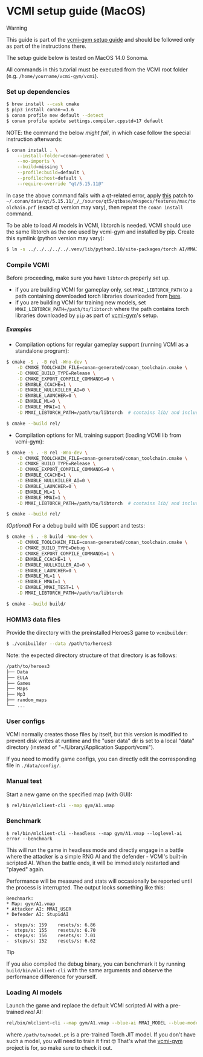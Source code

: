 # VCMI setup guide (MacOS)

> [!WARNING]
> This guide is part of the
> [vcmi-gym setup guide](https://github.com/smanolloff/vcmi-gym/blob/main/doc/setup_macos.md)
> and should be followed only as part of the instructions there.

The setup guide below is tested on MacOS 14.0 Sonoma.

All commands in this tutorial must be executed from the VCMI root folder
<br>(e.g. `/home/yourname/vcmi-gym/vcmi`).

### Set up dependencies

```bash
$ brew install --cask cmake
$ pip3 install conan~=1.6
$ conan profile new default --detect
$ conan profile update settings.compiler.cppstd=17 default
```

NOTE: the command the below *might fail*, in which case follow the special
instruction afterwards:

```bash
$ conan install . \
    --install-folder=conan-generated \
    --no-imports \
    --build=missing \
    --profile:build=default \
    --profile:host=default \
    --require-override "qt/5.15.11@"
```

In case the above command fails with a qt-related error, apply
[this](https://codereview.qt-project.org/c/qt/qtbase/+/503172/1/mkspecs/features/toolchain.prf#295)
patch to `~/.conan/data/qt/5.15.11/_/_/source/qt5/qtbase/mkspecs/features/mac/toolchain.prf`
(exact qt version may vary), then repeat the `conan install` command.

To be able to load AI models in VCMI, libtorch is needed. VCMI should use the
same libtorch as the one used by vcmi-gym and installed by pip. Create this
symlink (python version may vary):

```bash
$ ln -s ../../../../../.venv/lib/python3.10/site-packages/torch AI/MMAI/BAI/model/libtorch
```

### Compile VCMI

Before proceeding, make sure you have `libtorch` properly set up.
* if you are building VCMI for gameplay only, set `MMAI_LIBTORCH_PATH` to a
path containing downloaded torch libraries downloaded
from [here](https://github.com/smanolloff/vcmi-libtorch-builds/releases).
* if you are building VCMI for training new models, set
`MMAI_LIBTORCH_PATH=/path/to/libtorch` where the path contains torch
libraries downloaded by `pip` as part of
[vcmi-gym](https://github.com/smanolloff/vcmi-gym)'s setup.

##### Examples

* Compilation options for regular gameplay support (running VCMI as a standalone program):

```bash
$ cmake -S . -B rel -Wno-dev \
    -D CMAKE_TOOLCHAIN_FILE=conan-generated/conan_toolchain.cmake \
    -D CMAKE_BUILD_TYPE=Release \
    -D CMAKE_EXPORT_COMPILE_COMMANDS=0 \
    -D ENABLE_CCACHE=1 \
    -D ENABLE_NULLKILLER_AI=0 \
    -D ENABLE_LAUNCHER=0 \
    -D ENABLE_ML=0 \
    -D ENABLE_MMAI=1 \
    -D MMAI_LIBTORCH_PATH=/path/to/libtorch  # contains lib/ and include/

$ cmake --build rel/
```

* Compilation options for ML training support (loading VCMI lib from vcmi-gym):

```bash
$ cmake -S . -B rel -Wno-dev \
    -D CMAKE_TOOLCHAIN_FILE=conan-generated/conan_toolchain.cmake \
    -D CMAKE_BUILD_TYPE=Release \
    -D CMAKE_EXPORT_COMPILE_COMMANDS=0 \
    -D ENABLE_CCACHE=1 \
    -D ENABLE_NULLKILLER_AI=0 \
    -D ENABLE_LAUNCHER=0 \
    -D ENABLE_ML=1 \
    -D ENABLE_MMAI=1 \
    -D MMAI_LIBTORCH_PATH=/path/to/libtorch  # contains lib/ and include/

$ cmake --build rel/
```

_(Optional)_ For a debug build with IDE support and tests:

```bash
$ cmake -S . -B build -Wno-dev \
    -D CMAKE_TOOLCHAIN_FILE=conan-generated/conan_toolchain.cmake \
    -D CMAKE_BUILD_TYPE=Debug \
    -D CMAKE_EXPORT_COMPILE_COMMANDS=1 \
    -D ENABLE_CCACHE=1 \
    -D ENABLE_NULLKILLER_AI=0 \
    -D ENABLE_LAUNCHER=0 \
    -D ENABLE_ML=1 \
    -D ENABLE_MMAI=1 \
    -D ENABLE_MMAI_TEST=1 \
    -D MMAI_LIBTORCH_PATH=/path/to/libtorch

$ cmake --build build/
```

### HOMM3 data files

Provide the directory with the preinstalled Heroes3 game to `vcmibuilder`:

```bash
$ ./vcmibuilder --data /path/to/heroes3
```

Note: the expected directory structure of that directory is as follows:

```bash
/path/to/heroes3
├── Data
├── EULA
├── Games
├── Maps
├── Mp3
├── random_maps
└── ...
```

### User configs

VCMI normally creates those files by itself, but this version is modified to
prevent disk writes at runtime and the "user data" dir is set to a local
"data" directory (instead of "~/Library/Application Support/vcmi").

If you need to modify game configs, you can directly edit the corresponding file
in `./data/config/`.

### Manual test

Start a new game on the specified map (with GUI):

```bash
$ rel/bin/mlclient-cli --map gym/A1.vmap
```

### Benchmark

```
$ rel/bin/mlclient-cli --headless --map gym/A1.vmap --loglevel-ai error --benchmark
```

This will run the game in headless mode and directly engage in a battle
where the attacker is a simple RNG AI and the defender - VCMI's built-in
scripted AI. When the battle ends, it will be immediately restarted and
"played" again.

Performance will be measured and stats will occasionally be reported until
the process is interrupted. The output looks something like this:

```
Benchmark:
* Map: gym/A1.vmap
* Attacker AI: MMAI_USER
* Defender AI: StupidAI

-  steps/s: 159    resets/s: 6.86  
-  steps/s: 155    resets/s: 6.70  
-  steps/s: 156    resets/s: 7.01  
-  steps/s: 152    resets/s: 6.62  
```

> [!TIP]
> If you also compiled the debug binary, you can benchmark it by running
> `build/bin/mlclient-cli` with the same arguments and
> observe the performance difference for yourself.

### Loading AI models

Launch the game and replace the default VCMI scripted AI with a pre-trained *real* AI:

```bash
rel/bin/mlclient-cli --map gym/A1.vmap --blue-ai MMAI_MODEL --blue-model /path/to/model.pt
```

where `/path/to/model.pt` is a pre-trained Torch JIT model. If you don't have
such a model, you will need to train it first 🤓 That's what the
[vcmi-gym](https://github.com/smanolloff/vcmi-gym)
project is for, so make sure to check it out.
